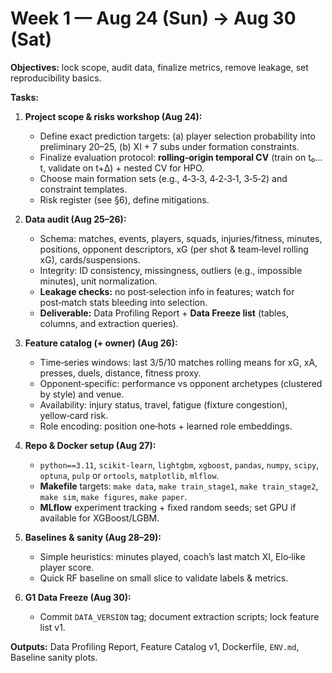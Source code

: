 # Week 1 — Aug 24 (Sun) → Aug 30 (Sat)

**Objectives:** lock scope, audit data, finalize metrics, remove leakage, set reproducibility basics.

**Tasks:**

1. **Project scope & risks workshop (Aug 24):**

   * Define exact prediction targets: (a) player selection probability into preliminary 20–25, (b) XI + 7 subs under formation constraints.
   * Finalize evaluation protocol: **rolling‑origin temporal CV** (train on t₀…t, validate on t+Δ) + nested CV for HPO.
   * Choose main formation sets (e.g., 4‑3‑3, 4‑2‑3‑1, 3‑5‑2) and constraint templates.
   * Risk register (see §6), define mitigations.

2. **Data audit (Aug 25–26):**

   * Schema: matches, events, players, squads, injuries/fitness, minutes, positions, opponent descriptors, xG (per shot & team‑level rolling xG), cards/suspensions.
   * Integrity: ID consistency, missingness, outliers (e.g., impossible minutes), unit normalization.
   * **Leakage checks:** no post‑selection info in features; watch for post‑match stats bleeding into selection.
   * **Deliverable:** Data Profiling Report + **Data Freeze list** (tables, columns, and extraction queries).

3. **Feature catalog (+ owner) (Aug 26):**

   * Time‑series windows: last 3/5/10 matches rolling means for xG, xA, presses, duels, distance, fitness proxy.
   * Opponent‑specific: performance vs opponent archetypes (clustered by style) and venue.
   * Availability: injury status, travel, fatigue (fixture congestion), yellow‑card risk.
   * Role encoding: position one‑hots + learned role embeddings.

4. **Repo & Docker setup (Aug 27):**

   * `python==3.11`, `scikit‑learn`, `lightgbm`, `xgboost`, `pandas`, `numpy`, `scipy`, `optuna`, `pulp` or `ortools`, `matplotlib`, `mlflow`.
   * **Makefile** targets: `make data`, `make train_stage1`, `make train_stage2`, `make sim`, `make figures`, `make paper`.
   * **MLflow** experiment tracking + fixed random seeds; set GPU if available for XGBoost/LGBM.

5. **Baselines & sanity (Aug 28–29):**

   * Simple heuristics: minutes played, coach’s last match XI, Elo‑like player score.
   * Quick RF baseline on small slice to validate labels & metrics.

6. **G1 Data Freeze (Aug 30):**

   * Commit `DATA_VERSION` tag; document extraction scripts; lock feature list v1.

**Outputs:** Data Profiling Report, Feature Catalog v1, Dockerfile, `ENV.md`, Baseline sanity plots.
